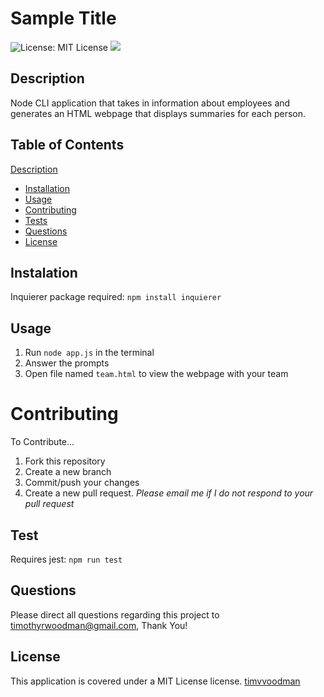 # Sample Title

![License: MIT License](https://img.shields.io/github/license/timvvoodman/Template-Engine---Employee-Summary) ![](https://img.shields.io/github/languages/code-size/timvvoodman/Template-Engine---Employee-Summary?label=Repo%20Size)

## Description

Node CLI application that takes in information about employees and generates an HTML webpage that displays summaries for each person.

## Table of Contents

[Description](#Description)

- [Installation](#Installation)
- [Usage](#Usage)
- [Contributing](#Contributing)
- [Tests](#Tests)
- [Questions](#Questions)
- [License](#License)

## Instalation

Inquierer package required: `npm install inquierer`

## Usage

1. Run `node app.js` in the terminal
2. Answer the prompts
3. Open file named `team.html` to view the webpage with your team

# Contributing

To Contribute...

1. Fork this repository
2. Create a new branch
3. Commit/push your changes
4. Create a new pull request. _Please email me if I do not respond to your pull request_

## Test

Requires jest: `npm run test`

## Questions

Please direct all questions regarding this project to timothyrwoodman@gmail.com, Thank You!

## License

This application is covered under a MIT License license.
[timvvoodman](https://github.com/undefined)
